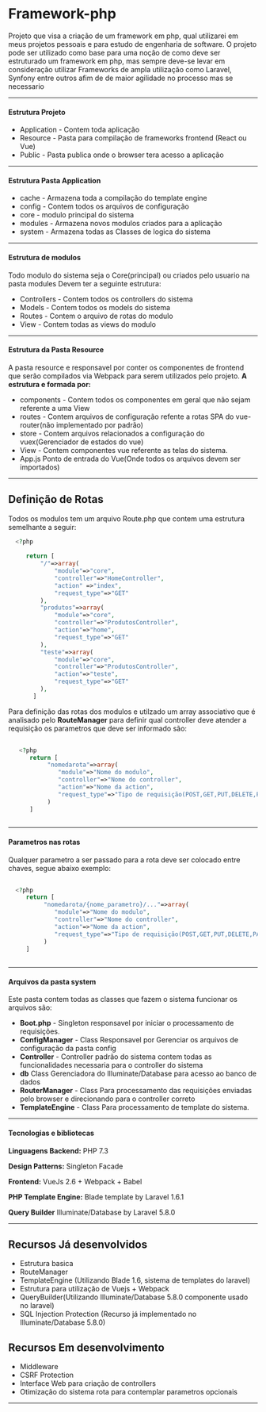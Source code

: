 # Framework-php
Projeto que visa a criação de um framework em php, qual utilizarei em meus projetos pessoais e para estudo de engenharia de software.
O projeto pode ser utilizado como base para uma noção de como deve ser estruturado um framework em php, mas sempre deve-se levar em consideração utilizar Frameworks de ampla utilização como Laravel, Synfony entre outros afim de de maior agilidade no processo mas se necessario 

***

#### Estrutura Projeto
- Application - Contem toda aplicação 
- Resource - Pasta para compilação de frameworks frontend (React ou Vue)
- Public - Pasta publica onde o browser tera acesso a aplicação

***

#### Estrutura Pasta Application

- cache - Armazena toda a compilação do template engine
- config - Contem todos os arquivos de configuração
- core - modulo principal do sistema 
- modules - Armazena novos modulos criados para a aplicação
- system - Armazena todas as Classes de logica do sistema

***

#### Estrutura de modulos
Todo modulo do sistema seja o Core(principal) ou criados pelo usuario na pasta modules Devem ter a seguinte estrutura:
 - Controllers - Contem todos os controllers do sistema
 - Models - Contem todos os models do sistema
 - Routes - Contem o arquivo de rotas do modulo
 - View - Contem todas as views do modulo
 
 ***
 #### Estrutura da Pasta Resource
 A pasta resource e responsavel por conter os componentes de frontend que serão compilados via Webpack para serem utilizados  pelo projeto.
**A estrutura e formada por:**
  - components - Contem todos os componentes em geral que não sejam referente a uma View
  - routes - Contem arquivos de configuração refente a rotas SPA do vue-router(não implementado por padrão)
  - store - Contem arquivos relacionados a configuração do vuex(Gerenciador de estados do vue)
  - View - Contem componentes vue referente as telas do sistema.
  - App.js Ponto de entrada do Vue(Onde todos os arquivos devem ser importados)
  
 
 ***
 
 ## Definição de Rotas
 Todos os modulos tem um arquivo Route.php que contem uma estrutura semelhante a seguir:
 
 ```php
   <?php 
   
      return [
          "/"=>array(
              "module"=>"core",
              "controller"=>"HomeController",
              "action" =>"index",
              "request_type"=>"GET"
          ),
          "produtos"=>array(
              "module"=>"core",
              "controller"=>"ProdutosController",
              "action"=>"home",
              "request_type"=>"GET"
          ),
          "teste"=>array(
              "module"=>"core",
              "controller"=>"ProdutosController",
              "action"=>"teste",
              "request_type"=>"GET"
          ),
        ] 
 ```
 Para definição das rotas dos modulos e utilzado um array associativo que é analisado pelo **RouteManager** para definir qual controller deve atender a requisição os parametros que deve ser informado são:
 
 ```php
    
    <?php 
       return [ 
            "nomedarota"=>array(
               "module"=>"Nome do modulo",
               "controller"=>"Nome do controller",
               "action"=>"Nome da action",
               "request_type"=>"Tipo de requisição(POST,GET,PUT,DELETE,PATCH)"
            )
       ]
   
 ```
 ***
 
 #### Parametros nas rotas
 
 Qualquer parametro a ser passado para a rota deve ser colocado entre chaves, segue abaixo exemplo:
 
  ```php
    
    <?php 
       return [ 
            "nomedarota/{nome_parametro}/..."=>array(
               "module"=>"Nome do modulo",
               "controller"=>"Nome do controller",
               "action"=>"Nome da action",
               "request_type"=>"Tipo de requisição(POST,GET,PUT,DELETE,PATCH)"
            )
       ]
   
 ```

 
 ***
 
 #### Arquivos da pasta system
 Este pasta contem todas as classes que fazem o sistema funcionar os arquivos são:
 
 - **Boot.php** - Singleton responsavel por iniciar o processamento de requisições.
 - **ConfigManager** - Class Responsavel por Gerenciar os arquivos de configuração da pasta config
 - **Controller** - Controller padrão do sistema contem todas as funcionalidades necessaria para o controller do sistema
 - **db** Class Gerenciadora do Illuminate/Database para acesso ao banco de dados
 - **RouterManager** - Class Para processamento das requisições enviadas pelo browser e direcionando para o controller correto
 - **TemplateEngine** - Class Para processamento de template do sistema.
 
 ***
 
 #### Tecnologias e bibliotecas
 
 **Linguagens Backend:**
 PHP 7.3
 
 **Design Patterns:**
 Singleton
 Facade
 
 **Frontend:**
 VueJs 2.6 + Webpack + Babel
 
**PHP Template Engine:**
Blade template by Laravel 1.6.1

**Query Builder**
Illuminate/Database by Laravel 5.8.0
 
 ***
 ## Recursos Já desenvolvidos
 - Estrutura basica 
 - RouteManager 
 - TemplateEngine (Utilizando Blade 1.6, sistema de templates do laravel)
 - Estrutura para utilização de Vuejs + Webpack
 - QueryBuilder(Utilizando Illuminate/Database 5.8.0 componente usado no laravel)
 - SQL Injection Protection (Recurso já implementado no Illuminate/Database 5.8.0)
 
 ## Recursos Em desenvolvimento
 - Middleware
 - CSRF Protection
 - Interface Web para criação de controllers
 - Otimização do sistema rota para contemplar parametros opcionais
 ***
 
 
 
 
 
